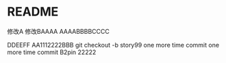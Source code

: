 # README

修改A
修改BAAAA
AAAABBBBCCCC

DDEEFF
AA1112222BBB
git checkout -b story99
one more time commit
one more time commit
B2pin 22222
